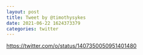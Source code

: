 ```yaml
--- 
layout: post 
title: Tweet by @timothysykes 
date: 2021-06-22 1624373379 
categories: twitter 
--- 
```

https://twitter.com/o/status/1407350050951401480